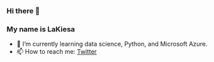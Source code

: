 ### Hi there 👋

### My name is LaKiesa
- 🌱 I’m currently learning data science, Python, and Microsoft Azure.
- 📫 How to reach me: [Twitter](https://twitter.com/nomirunn)

<!--
**Nomirunn/Nomirunn** is a ✨ _special_ ✨ repository because its `README.md` (this file) appears on your GitHub profile.

Here are some ideas to get you started:

- 🔭 I’m currently working on ...
- 🌱 I’m currently learning ...
- 👯 I’m looking to collaborate on ...
- 🤔 I’m looking for help with ...
- 💬 Ask me about ...
- 📫 How to reach me: ...
- 😄 Pronouns: ...
- ⚡ Fun fact: ...
-->
